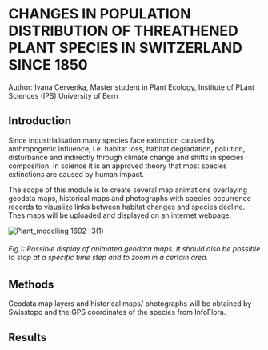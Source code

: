 # CHANGES IN POPULATION DISTRIBUTION OF THREATHENED PLANT SPECIES IN SWITZERLAND SINCE 1850

Author: Ivana Cervenka, Master student in Plant Ecology, Institute of PLant Sciences (IPS) University of Bern

## Introduction

Since industrialisation many species face extinction caused by anthropogenic influence, i.e. habitat loss, habitat degradation, pollution, disturbance and indirectly through climate change and shifts in species composition. In science it is an approved theory that most species extinctions are caused by human impact.

The scope of this module is to create several map animations overlaying geodata maps, historical maps and photographs with 
species occurrence records to visualize links between habitat changes and species decline. Thes maps will be uploaded and displayed on an internet webpage.


![Plant_modelling 1692 -3(1)](https://user-images.githubusercontent.com/79708740/117434521-0f4c9b80-af2d-11eb-974e-da9c407054f7.png)
###### Fig.1: Possible display of animated geodata maps. It should also be possible to stop at a specific time step and to zoom in a certain area.

## Methods

Geodata map layers and historical maps/ photographs will be obtained by Swisstopo and the GPS coordinates of the species from InfoFlora.

## Results


